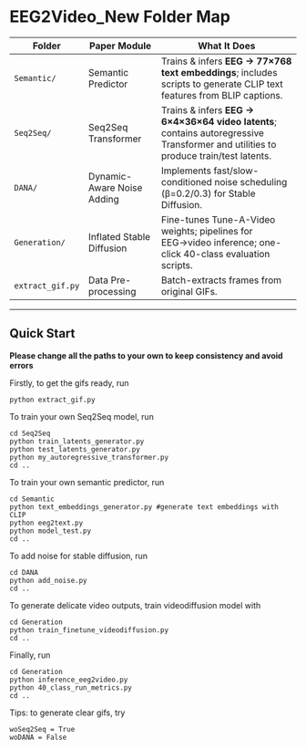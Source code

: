# EEG2Video_New Folder Map

| Folder | Paper Module | What It Does |
|--------|--------------|--------------|
| `Semantic/` | Semantic Predictor | Trains & infers **EEG → 77×768 text embeddings**; includes scripts to generate CLIP text features from BLIP captions. |
| `Seq2Seq/` | Seq2Seq Transformer | Trains & infers **EEG → 6×4×36×64 video latents**; contains autoregressive Transformer and utilities to produce train/test latents. |
| `DANA/` | Dynamic-Aware Noise Adding | Implements fast/slow-conditioned noise scheduling (β=0.2/0.3) for Stable Diffusion. |
| `Generation/` | Inflated Stable Diffusion | Fine-tunes Tune-A-Video weights; pipelines for EEG→video inference; one-click 40-class evaluation scripts. |
| `extract_gif.py` | Data Pre-processing | Batch-extracts frames from original GIFs. |

---

## Quick Start

**Please change all the paths to your own to keep consistency and avoid errors**

Firstly, to get the gifs ready, run
```
python extract_gif.py
```
To train your own Seq2Seq model, run 
```
cd Seq2Seq
python train_latents_generator.py
python test_latents_generator.py
python my_autoregressive_transformer.py
cd ..
```
To train your own semantic predictor, run
```
cd Semantic
python text_embeddings_generator.py #generate text embeddings with CLIP
python eeg2text.py
python model_test.py
cd ..
```
To add noise for stable diffusion, run
```
cd DANA
python add_noise.py
cd ..
```
To generate delicate video outputs, train videodiffusion model with
```
cd Generation
python train_finetune_videodiffusion.py
cd ..
```
Finally, run
```
cd Generation
python inference_eeg2video.py
python 40_class_run_metrics.py
cd ..
```
Tips: to generate clear gifs, try
```
woSeq2Seq = True
woDANA = False
``` 
